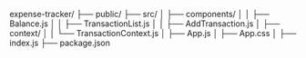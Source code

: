 expense-tracker/
├── public/
├── src/
│   ├── components/
│   │   ├── Balance.js
│   │   ├── TransactionList.js
│   │   ├── AddTransaction.js
│   ├── context/
│   │   └── TransactionContext.js
│   ├── App.js
│   ├── App.css
│   ├── index.js
├── package.json